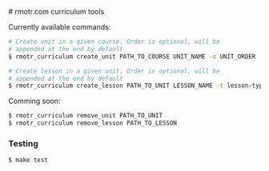 # rmotr.com curriculum tools

Currently available commands:

```bash
# Create unit in a given course. Order is optional, will be
# appended at the end by default
$ rmotr_curriculum create_unit PATH_TO_COURSE UNIT_NAME -o UNIT_ORDER

# Create lesson in a given unit. Order is optional, will be
# appended at the end by default
$ rmotr_curriculum create_lesson PATH_TO_UNIT LESSON_NAME -t lesson-type -o LESSON_ORDER
```

Comming soon:

```bash
$ rmotr_curriculum remove_unit PATH_TO_UNIT
$ rmotr_curriculum remove_lesson PATH_TO_LESSON
```

### Testing

```bash
$ make test
```
